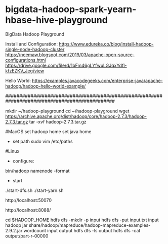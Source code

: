 # bigdata-hadoop-spark-yearn-hbase-hive-playground
BigData Hadoop Playground

Install and Configuration:
https://www.edureka.co/blog/install-hadoop-single-node-hadoop-cluster
https://neemaw.blogspot.com/2019/03/apache-open-source-configurations.html
https://drive.google.com/file/d/1bFm46gLYfwuLGJqxYdfI-kfzEZKV_Jeg/view

Hello World:
https://examples.javacodegeeks.com/enterprise-java/apache-hadoop/hadoop-hello-world-example/


###############################################################################################


mkdir ~/hadoop-playground
cd ~/hadoop-playground
wget https://archive.apache.org/dist/hadoop/core/hadoop-2.7.3/hadoop-2.7.3.tar.gz
tar -xvf hadoop-2.7.3.tar.gz

#MacOS
set hadoop home
set java home

- set path 
sudo vim /etc/paths

#Linux



- configure:

bin/hadoop namenode -format

- start 

./start-dfs.sh
./start-yarn.sh

http://localhost:50070

http://localhost:8088/

cd $HADOOP_HOME
hdfs dfs -mkdir -p input
hdfs dfs -put input.txt input
hadoop jar share/hadoop/mapreduce/hadoop-mapreduce-examples-2.9.2.jar wordcount input output
hdfs dfs -ls output
hdfs dfs -cat output/part-r-00000












